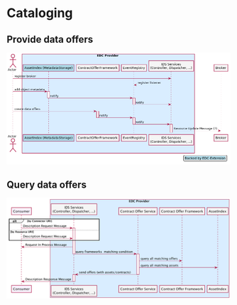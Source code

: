 # Cataloging

## Provide data offers

![Provide Offers](diagrams/provide-offers.png)

## Query data offers

![Query Offers](diagrams/offer-query.png)
